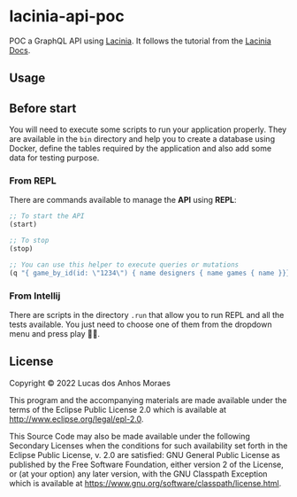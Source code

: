 # lacinia-api-poc

POC a GraphQL API using [Lacinia](https://github.com/walmartlabs/lacinia). It follows the tutorial from the [Lacinia Docs](https://lacinia.readthedocs.io/en/latest/tutorial/index.html).

## Usage

## Before start

You will need to execute some scripts to run your application properly. They are available in the `bin` directory and help
you to create a database using Docker, define the tables required by the application and also add some data for testing purpose.

### From REPL

There are commands available to manage the **API** using **REPL**:
```clj
;; To start the API
(start)

;; To stop
(stop)

;; You can use this helper to execute queries or mutations
(q "{ game_by_id(id: \"1234\") { name designers { name games { name }}}}")
```

### From Intellij

There are scripts in the directory `.run` that allow you to run REPL and all the tests available. You just need to choose 
one of them from the dropdown menu and press play 🛀🏽.

## License

Copyright © 2022 Lucas dos Anhos Moraes

This program and the accompanying materials are made available under the
terms of the Eclipse Public License 2.0 which is available at
http://www.eclipse.org/legal/epl-2.0.

This Source Code may also be made available under the following Secondary
Licenses when the conditions for such availability set forth in the Eclipse
Public License, v. 2.0 are satisfied: GNU General Public License as published by
the Free Software Foundation, either version 2 of the License, or (at your
option) any later version, with the GNU Classpath Exception which is available
at https://www.gnu.org/software/classpath/license.html.
